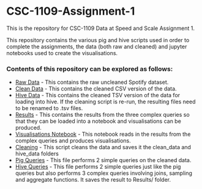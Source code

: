 # CSC-1109-Assignment-1

This is the repository for CSC-1109 Data at Speed and Scale Assignment 1.

This repository contains the various pig and hive scripts used in order to complete the assignments, the data (both raw and cleaned) and jupyter notebooks used to create the visualisations.

### Contents of this repository can be explored as follows:

- [Raw Data](raw_data) - This contains the raw uncleaned Spotify dataset.
- [Clean Data](clean_data) - This contains the cleaned CSV version of the data.
- [Hive Data](hive_data) - This contains the cleaned TSV version of the data for loading into hive. If the cleaning script is re-run, the resulting files need to be renamed to .tsv files.
- [Results](results) - This contains the results from the three complex queries so that they can be loaded into a notebook and visualisations can be produced.
- [Visualisations Notebook](Visualisations.ipynb) - This notebook reads in the results from the complex queries and produces visualisations.
- [Cleaning](cleaning.pig) - This script cleans the data and saves it the clean_data and hive_data folders
- [Pig Queries](pig_queries.pig) - This file performs 2 simple queries on the cleaned data.
- [Hive Queries](hive_queries.hive) - This file performs 2 simple queries just like the pig queries but also performs 3 complex queries involving joins, sampling and aggregate functions. It saves the result to Results/ folder.
